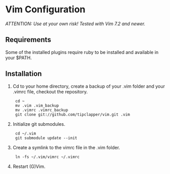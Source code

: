 Vim Configuration
=================

*ATTENTION: Use at your own risk! Tested with Vim 7.2 and newer.*


Requirements
------------

Some of the installed plugins require ruby to be installed and available in your $PATH.


Installation
------------

1. Cd to your home directory, create a backup of your .vim folder and your .vimrc file, checkout the repository.

        cd ~
        mv .vim .vim_backup
        mv .vimrc .vimrc_backup
        git clone git://github.com/tipclapper/vim.git .vim

2. Initialize git submodules.

        cd ~/.vim
        git submodule update --init

3. Create a symlink to the vimrc file in the .vim folder.

        ln -fs ~/.vim/vimrc ~/.vimrc

4. Restart (G)Vim.
